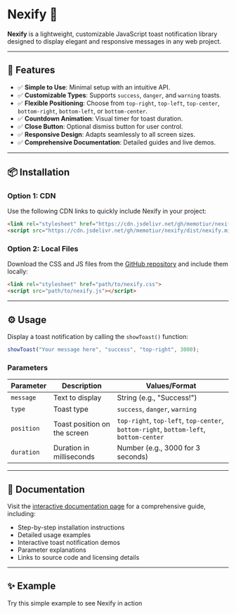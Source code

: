 # Nexify 🍞

**Nexify** is a lightweight, customizable JavaScript toast notification library designed to display elegant and responsive messages in any web project.

---

## 🚀 Features

- ✅ **Simple to Use**: Minimal setup with an intuitive API.
- ✅ **Customizable Types**: Supports `success`, `danger`, and `warning` toasts.
- ✅ **Flexible Positioning**: Choose from `top-right`, `top-left`, `top-center`, `bottom-right`, `bottom-left`, or `bottom-center`.
- ✅ **Countdown Animation**: Visual timer for toast duration.
- ✅ **Close Button**: Optional dismiss button for user control.
- ✅ **Responsive Design**: Adapts seamlessly to all screen sizes.
- ✅ **Comprehensive Documentation**: Detailed guides and live demos.

---

## 📦 Installation

### Option 1: CDN
Use the following CDN links to quickly include Nexify in your project:

```html
<link rel="stylesheet" href="https://cdn.jsdelivr.net/gh/memotiur/nexify/dist/nexify.min.css">
<script src="https://cdn.jsdelivr.net/gh/memotiur/nexify/dist/nexify.min.js"></script>
```

### Option 2: Local Files
Download the CSS and JS files from the [GitHub repository](https://github.com/memotiur/nexify) and include them locally:

```html
<link rel="stylesheet" href="path/to/nexify.css">
<script src="path/to/nexify.js"></script>
```

---

## ⚙️ Usage

Display a toast notification by calling the `showToast()` function:

```javascript
showToast("Your message here", "success", "top-right", 3000);
```

### Parameters
| Parameter  | Description                              | Values/Format                                      |
|------------|------------------------------------------|---------------------------------------------------|
| `message`  | Text to display                         | String (e.g., "Success!")                         |
| `type`     | Toast type                              | `success`, `danger`, `warning`                    |
| `position` | Toast position on the screen            | `top-right`, `top-left`, `top-center`, `bottom-right`, `bottom-left`, `bottom-center` |
| `duration` | Duration in milliseconds                | Number (e.g., 3000 for 3 seconds)                 |

---

## 📖 Documentation

Visit the [interactive documentation page](https://github.com/memotiur/nexify/blob/main/docs/index.html) for a comprehensive guide, including:

- Step-by-step installation instructions
- Detailed usage examples
- Interactive toast notification demos
- Parameter explanations
- Links to source code and licensing details

---

## ✨ Example

Try this simple example to see Nexify in action